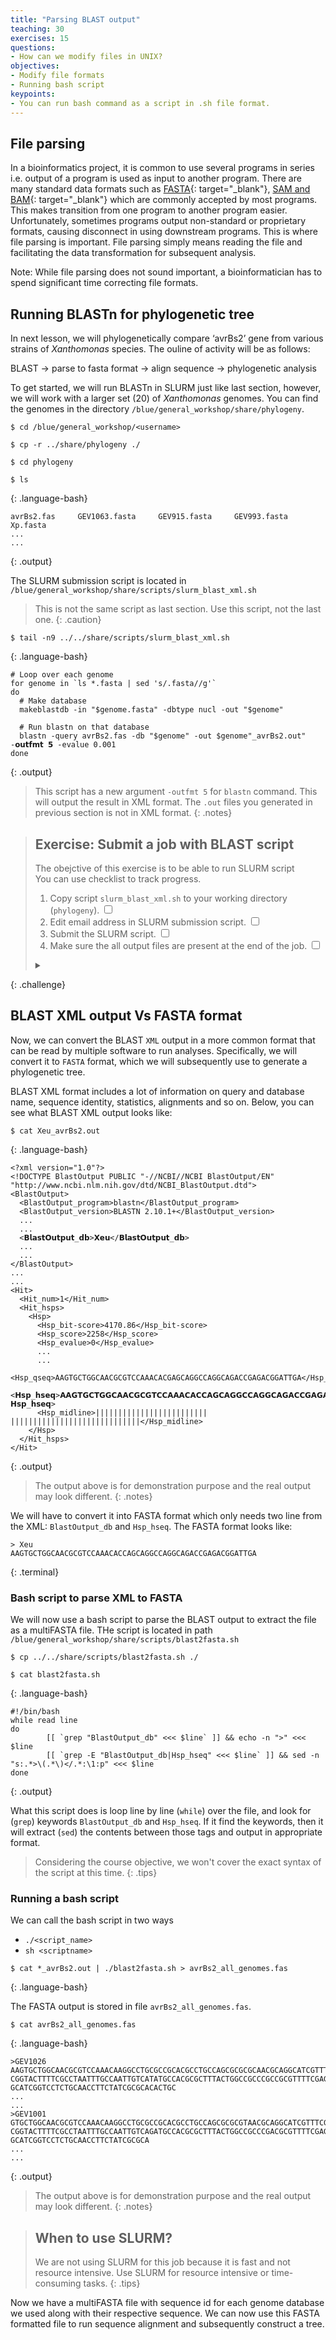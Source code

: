 ```yaml
---
title: "Parsing BLAST output"
teaching: 30
exercises: 15
questions:
- How can we modify files in UNIX?
objectives:
- Modify file formats 
- Running bash script
keypoints:
- You can run bash command as a script in .sh file format. 
---
```


## File parsing

In a bioinformatics project, it is common to use several programs in series
i.e. output of a program is used as input to another program. 
There are many standard data formats such as 
[FASTA](https://en.wikipedia.org/wiki/FASTA_format){: target="_blank"}, 
[SAM and BAM](https://samtools.github.io/hts-specs/SAMv1.pdf){: target="_blank"} which are 
commonly accepted by most programs. 
This makes transition from one program to another program easier.
Unfortunately, sometimes programs output non-standard or 
proprietary formats, causing disconnect in using downstream programs. 
This is where file parsing is important. 
File parsing simply means reading the file and facilitating the data 
transformation for subsequent analysis.

Note: While file parsing does not sound important, a bioinformatician has 
to spend significant time correcting file formats.

## Running BLASTn for phylogenetic tree

In next lesson, we will phylogenetically compare ‘avrBs2’ gene 
from various strains of *Xanthomonas* species.
The ouline of activity will be as follows:

BLAST &rarr; parse to fasta format &rarr; align sequence &rarr; phylogenetic analysis
 
To get started, we will run BLASTn in SLURM just like last section, 
however, we will work with a larger set (20) of *Xanthomonas* genomes.
You can find the genomes in the directory 
`/blue/general_workshop/share/phylogeny`. 

~~~
$ cd /blue/general_workshop/<username>

$ cp -r ../share/phylogeny ./

$ cd phylogeny

$ ls
~~~
{: .language-bash}

~~~
avrBs2.fas     GEV1063.fasta     GEV915.fasta     GEV993.fasta     Xp.fasta
...
...
~~~
{: .output}

The SLURM submission script is located in `/blue/general_workshop/share/scripts/slurm_blast_xml.sh`

> This is not the same script as last section. Use this script, not the last one.
{: .caution}

~~~
$ tail -n9 ../../share/scripts/slurm_blast_xml.sh
~~~
{: .language-bash}

~~~
# Loop over each genome
for genome in `ls *.fasta | sed 's/.fasta//g'`
do
  # Make database
  makeblastdb -in "$genome.fasta" -dbtype nucl -out "$genome"

  # Run blastn on that database
  blastn -query avrBs2.fas -db "$genome" -out $genome"_avrBs2.out" -𝗼𝘂𝘁𝗳𝗺𝘁 𝟱 -evalue 0.001
done
~~~
{: .output}

> This script has a new argument `-outfmt 5` for `blastn` command. This will output the result in XML format.
> The `.out` files you generated in previous section is not in XML format.
{: .notes}



> ## Exercise: Submit a job with BLAST script
> 
> The obejctive of this exercise is to be able to run SLURM script  
> You can use checklist to track progress.
> 1. Copy script `slurm_blast_xml.sh` to your working directory (`phylogeny`). <input type="checkbox">
> 2. Edit email address in SLURM submission script. <input type="checkbox">
> 3. Submit the SLURM script. <input type="checkbox">
> 4. Make sure the all output files are present at the end of the job. <input type="checkbox">
> 
> <details markdown="1">
>   <summary></summary>
> ~~~
> #1
> $ cp ../../share/scripts/slurm_blast_xml.sh ./
> 
> #2
> $ nano slurm_blast_xml.sh
> → edit email address → ctrl+x → y → press enter
> 
> #3
> $ sbatch slurm_blast_xml.sh
>
> #4
> $ ls *_avrBs2.out | wc -l
> ~~~
> {: .language-bash}
>
> The output of answer #4 should be 20 if everything went fine.  
>
> </details>
{: .challenge}

## BLAST XML output Vs FASTA format

Now, we can convert the BLAST `XML` output in a more common format
that can be read by multiple software to run analyses. 
Specifically, we will convert it to `FASTA` format, which we
will subsequently use to generate a phylogenetic tree.

BLAST XML format includes a lot of information on query and database name, 
sequence identity, statistics, alignments and so on.
Below, you can see what BLAST XML output looks like:

~~~
$ cat Xeu_avrBs2.out
~~~
{: .language-bash}

~~~
<?xml version="1.0"?>
<!DOCTYPE BlastOutput PUBLIC "-//NCBI//NCBI BlastOutput/EN" "http://www.ncbi.nlm.nih.gov/dtd/NCBI_BlastOutput.dtd">
<BlastOutput>
  <BlastOutput_program>blastn</BlastOutput_program>
  <BlastOutput_version>BLASTN 2.10.1+</BlastOutput_version>
  ...
  ...
  <𝗕𝗹𝗮𝘀𝘁𝗢𝘂𝘁𝗽𝘂𝘁_𝗱𝗯>𝗫𝗲𝘂</𝗕𝗹𝗮𝘀𝘁𝗢𝘂𝘁𝗽𝘂𝘁_𝗱𝗯>
  ...
  ...
</BlastOutput>
...
...
<Hit>
  <Hit_num>1</Hit_num>
  <Hit_hsps>
    <Hsp>
      <Hsp_bit-score>4170.86</Hsp_bit-score>
      <Hsp_score>2258</Hsp_score>
      <Hsp_evalue>0</Hsp_evalue>
      ...
      ...
      <Hsp_qseq>AAGTGCTGGCAACGCGTCCAAACACGAGCAGGCCAGGCAGACCGAGACGGATTGA</Hsp_qseq>
      <𝗛𝘀𝗽_𝗵𝘀𝗲𝗾>𝗔𝗔𝗚𝗧𝗚𝗖𝗧𝗚𝗚𝗖𝗔𝗔𝗖𝗚𝗖𝗚𝗧𝗖𝗖𝗔𝗔𝗔𝗖𝗔𝗖𝗖𝗔𝗚𝗖𝗔𝗚𝗚𝗖𝗖𝗔𝗚𝗚𝗖𝗔𝗚𝗔𝗖𝗖𝗚𝗔𝗚𝗔𝗖𝗚𝗚𝗔𝗧𝗧𝗚𝗔</𝗛𝘀𝗽_𝗵𝘀𝗲𝗾>
      <Hsp_midline>||||||||||||||||||||||||| |||||||||||||||||||||||||||||</Hsp_midline>
    </Hsp>
  </Hit_hsps>
</Hit>
~~~
{: .output}

> The output above is for demonstration purpose and the real output may look different.
{: .notes}

We will have to convert it into FASTA format which only needs two line from the XML:
`BlastOutput_db` and `Hsp_hseq`. The FASTA format looks like:

~~~
> Xeu
AAGTGCTGGCAACGCGTCCAAACACCAGCAGGCCAGGCAGACCGAGACGGATTGA
~~~
{: .terminal}

### Bash script to parse XML to FASTA

We will now use a bash script to parse the BLAST output to 
extract the file as a multiFASTA file.
THe script is located in path `/blue/general_workshop/share/scripts/blast2fasta.sh`

~~~
$ cp ../../share/scripts/blast2fasta.sh ./   

$ cat blast2fasta.sh
~~~
{: .language-bash}

~~~
#!/bin/bash
while read line
do
        [[ `grep "BlastOutput_db" <<< $line` ]] && echo -n ">" <<< $line
        [[ `grep -E "BlastOutput_db|Hsp_hseq" <<< $line` ]] && sed -n "s:.*>\(.*\)</.*:\1:p" <<< $line
done
~~~
{: .output}

What this script does is loop line by line (`while`) over the file, 
and look for (`grep`) keywords `BlastOutput_db` and `Hsp_hseq`.
If it find the keywords, then it will extract (`sed`) the contents
between those tags and output in appropriate format.

> Considering the course objective, we won't cover the exact syntax of the script at this time. 
{: .tips}

### Running a bash script

We can call the bash script in two ways

- `./<script_name>`
- `sh <scriptname>`

~~~
$ cat *_avrBs2.out | ./blast2fasta.sh > avrBs2_all_genomes.fas
~~~
{: .language-bash}

The FASTA output is stored in file `avrBs2_all_genomes.fas`.

~~~
$ cat avrBs2_all_genomes.fas
~~~
{: .language-bash}

~~~
>GEV1026
AAGTGCTGGCAACGCGTCCAAACAAGGCCTGCGCCGCACGCCTGCCAGCGCGCGCAACGCAGGCATCGTTTCGCATCCGGG
CGGTACTTTTCGCCTAATTTGCCAATTGTCATATGCCACGCGCTTTACTGGCCGCCCGCCGCGTTTTCGAGGTCATCATGC
GCATCGGTCCTCTGCAACCTTCTATCGCGCACACTGC
...
...
>GEV1001
GTGCTGGCAACGCGTCCAAACAAGGCCTGCGCCGCACGCCTGCCAGCGCGCGTAACGCAGGCATCGTTTCGCATCGGCGGG
CGGTACTTTTCGCCTAATTTGCCAATTGTCAGATGCCACGCGCTTTACTGGCCGCCCGACGCGTTTTCGAGGTCATCATGC
GCATCGGTCCTCTGCAACCTTCTATCGCGCA
...
...
~~~
{: .output}

> The output above is for demonstration purpose and the real output may look different.
{: .notes}

> ## When to use SLURM?
> We are not using SLURM for this job because it is fast and not resource intensive.
> Use SLURM for resource intensive or time-consuming tasks.
{: .tips}

Now we have a multiFASTA file with sequence id for each genome database 
we used along with their respective sequence. 
We can now use this FASTA formatted file to run sequence alignment and 
subsequently construct a tree.
